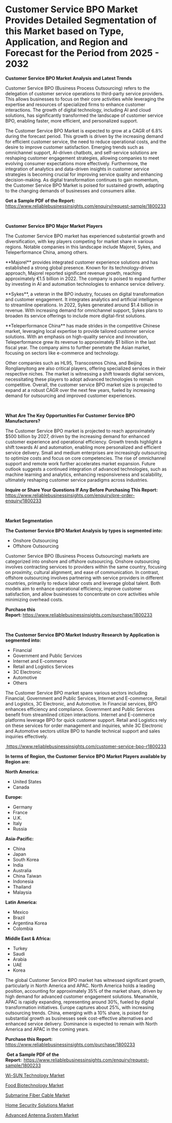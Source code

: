 <p><h1>Customer Service BPO Market Provides Detailed Segmentation of this Market based on Type, Application, and Region and Forecast for the Period from 2025 - 2032</h1></p><p><strong>Customer Service BPO Market Analysis and Latest Trends</strong></p>
<p><p>Customer Service BPO (Business Process Outsourcing) refers to the delegation of customer service operations to third-party service providers. This allows businesses to focus on their core activities while leveraging the expertise and resources of specialized firms to enhance customer interactions. The growth of digital technology, including AI and cloud solutions, has significantly transformed the landscape of customer service BPO, enabling faster, more efficient, and personalized support.</p><p>The Customer Service BPO Market is expected to grow at a CAGR of 6.8% during the forecast period. This growth is driven by the increasing demand for efficient customer service, the need to reduce operational costs, and the desire to improve customer satisfaction. Emerging trends such as omnichannel support, AI-driven chatbots, and self-service solutions are reshaping customer engagement strategies, allowing companies to meet evolving consumer expectations more effectively. Furthermore, the integration of analytics and data-driven insights in customer service strategies is becoming crucial for improving service quality and enhancing decision-making. As digital transformation continues to gain momentum, the Customer Service BPO Market is poised for sustained growth, adapting to the changing demands of businesses and consumers alike.</p></p>
<p><strong>Get a Sample PDF of the Report:&nbsp;</strong> <a href="https://www.reliablebusinessinsights.com/enquiry/request-sample/1800233?utm_campaign=950&utm_medium=2&utm_source=Github&utm_content=ia&utm_term=15022025&utm_id=customer-service-bpo">https://www.reliablebusinessinsights.com/enquiry/request-sample/1800233</a></p>
<p>&nbsp;</p>
<p><strong>Customer Service BPO Major Market Players</strong></p>
<p><p>The Customer Service BPO market has experienced substantial growth and diversification, with key players competing for market share in various regions. Notable companies in this landscape include Majorel, Sykes, and Teleperformance China, among others.</p><p>**Majorel** provides integrated customer experience solutions and has established a strong global presence. Known for its technology-driven approach, Majorel reported significant revenue growth, reaching approximately €1.5 billion in 2022. The company is poised to expand further by investing in AI and automation technologies to enhance service delivery.</p><p>**Sykes**, a veteran in the BPO industry, focuses on digital transformation and customer engagement. It integrates analytics and artificial intelligence to streamline operations. In 2022, Sykes generated around $1.4 billion in revenue. With increasing demand for omnichannel support, Sykes plans to broaden its service offerings to include more digital-first solutions.</p><p>**Teleperformance China** has made strides in the competitive Chinese market, leveraging local expertise to provide tailored customer service solutions. With an emphasis on high-quality service and innovation, Teleperformance grew its revenue to approximately $1 billion in the last fiscal year. The company aims to further penetrate the Asian market, focusing on sectors like e-commerce and technology.</p><p>Other companies such as HL95, Transcosmos China, and Beijing Ronglianyitong are also critical players, offering specialized services in their respective niches. The market is witnessing a shift towards digital services, necessitating these players to adopt advanced technologies to remain competitive. Overall, the customer service BPO market size is projected to expand at a robust CAGR over the next few years, fueled by increasing demand for outsourcing and improved customer experiences.</p></p>
<p>&nbsp;</p>
<p><strong>What Are The Key Opportunities For Customer Service BPO Manufacturers?</strong></p>
<p><p>The Customer Service BPO market is projected to reach approximately $500 billion by 2027, driven by the increasing demand for enhanced customer experience and operational efficiency. Growth trends highlight a shift towards AI and automation, enabling more personalized and efficient service delivery. Small and medium enterprises are increasingly outsourcing to optimize costs and focus on core competencies. The rise of omnichannel support and remote work further accelerates market expansion. Future outlook suggests a continued integration of advanced technologies, such as machine learning and analytics, enhancing responsiveness and scalability, ultimately reshaping customer service paradigms across industries.</p></p>
<p><strong>Inquire or Share Your Questions If Any Before Purchasing This Report:</strong> <a href="https://www.reliablebusinessinsights.com/enquiry/pre-order-enquiry/1800233?utm_campaign=950&utm_medium=2&utm_source=Github&utm_content=ia&utm_term=15022025&utm_id=customer-service-bpo">https://www.reliablebusinessinsights.com/enquiry/pre-order-enquiry/1800233</a></p>
<p>&nbsp;</p>
<p><strong>Market Segmentation</strong></p>
<p><strong>The Customer Service BPO Market Analysis by types is segmented into:</strong></p>
<p><ul><li>Onshore Outsourcing</li><li>Offshore Outsourcing</li></ul></p>
<p><p>Customer Service BPO (Business Process Outsourcing) markets are categorized into onshore and offshore outsourcing. Onshore outsourcing involves contracting services to providers within the same country, focusing on proximity, cultural alignment, and ease of communication. In contrast, offshore outsourcing involves partnering with service providers in different countries, primarily to reduce labor costs and leverage global talent. Both models aim to enhance operational efficiency, improve customer satisfaction, and allow businesses to concentrate on core activities while minimizing overhead costs.</p></p>
<p><strong>Purchase this Report:&nbsp;</strong><a href="https://www.reliablebusinessinsights.com/purchase/1800233?utm_campaign=950&utm_medium=2&utm_source=Github&utm_content=ia&utm_term=15022025&utm_id=customer-service-bpo">https://www.reliablebusinessinsights.com/purchase/1800233</a></p>
<p>&nbsp;</p>
<p><strong>The Customer Service BPO Market Industry Research by Application is segmented into:</strong></p>
<p><ul><li>Financial</li><li>Government and Public Services</li><li>Internet and E-commerce</li><li>Retail and Logistics Services</li><li>3C Electronic</li><li>Automotive</li><li>Others</li></ul></p>
<p><p>The Customer Service BPO market spans various sectors including Financial, Government and Public Services, Internet and E-commerce, Retail and Logistics, 3C Electronic, and Automotive. In Financial services, BPO enhances efficiency and compliance. Government and Public Services benefit from streamlined citizen interactions. Internet and E-commerce platforms leverage BPO for quick customer support. Retail and Logistics rely on these services for order management and inquiries, while 3C Electronic and Automotive sectors utilize BPO to handle technical support and sales inquiries effectively.</p></p>
<p><a href="https://www.reliablebusinessinsights.com/customer-service-bpo-r1800233?utm_campaign=950&utm_medium=2&utm_source=Github&utm_content=ia&utm_term=15022025&utm_id=customer-service-bpo">&nbsp;https://www.reliablebusinessinsights.com/customer-service-bpo-r1800233</a></p>
<p><strong>In terms of Region, the Customer Service BPO Market Players available by Region are:</strong></p>
<p>
    <p> <strong> North America: </strong>
        <ul>
            <li>United States</li>
            <li>Canada</li>
        </ul>
        </p> 
    <p> <strong> Europe: </strong>
        <ul>
            <li>Germany</li>
            <li>France</li>
            <li>U.K.</li>
            <li>Italy</li>
            <li>Russia</li>
        </ul>
        </p> 
    <p> <strong> Asia-Pacific: </strong>
        <ul>
            <li>China</li>
            <li>Japan</li>
            <li>South Korea</li>
            <li>India</li>
            <li>Australia</li>
            <li>China Taiwan</li>
            <li>Indonesia</li>
            <li>Thailand</li>
            <li>Malaysia</li>
        </ul>
        </p> 
    <p> <strong> Latin America: </strong>
        <ul>
            <li>Mexico</li>
            <li>Brazil</li>
            <li>Argentina Korea</li>
            <li>Colombia</li>
        </ul>
        </p> 
    <p> <strong> Middle East & Africa: </strong>
        <ul>
            <li>Turkey</li>
            <li>Saudi</li>
            <li>Arabia</li>
            <li>UAE</li>
            <li>Korea</li>
        </ul>
    </p>
    </p>
<p><p>The global Customer Service BPO market has witnessed significant growth, particularly in North America and APAC. North America holds a leading position, accounting for approximately 35% of the market share, driven by high demand for advanced customer engagement solutions. Meanwhile, APAC is rapidly expanding, representing around 30%, fueled by digital transformation initiatives. Europe captures about 25%, with increasing outsourcing trends. China, emerging with a 10% share, is poised for substantial growth as businesses seek cost-effective alternatives and enhanced service delivery. Dominance is expected to remain with North America and APAC in the coming years.</p></p>
<p><strong>Purchase this Report: </strong><a href="https://www.reliablebusinessinsights.com/purchase/1800233?utm_campaign=950&utm_medium=2&utm_source=Github&utm_content=ia&utm_term=15022025&utm_id=customer-service-bpo">https://www.reliablebusinessinsights.com/purchase/1800233</a></p>
<p>&nbsp;<strong>Get a Sample PDF of the Report:&nbsp;&nbsp;</strong><a href="https://www.reliablebusinessinsights.com/enquiry/request-sample/1800233?utm_campaign=950&utm_medium=2&utm_source=Github&utm_content=ia&utm_term=15022025&utm_id=customer-service-bpo">https://www.reliablebusinessinsights.com/enquiry/request-sample/1800233</a></p>
<p><strong></strong></p>
<p><p><a href="https://github.com/yoshih12/Market-Research-Report-List-4/blob/main/wi-sun-technology-market.md?utm_campaign=950&utm_medium=2&utm_source=Github&utm_content=ia&utm_term=15022025&utm_id=customer-service-bpo">Wi-SUN Technology Market</a></p><p><a href="https://github.com/palenjeppecd/Market-Research-Report-List-1/blob/main/food-biotechnology-market.md?utm_campaign=950&utm_medium=2&utm_source=Github&utm_content=ia&utm_term=15022025&utm_id=customer-service-bpo">Food Biotechnology Market</a></p><p><a href="https://github.com/kovasovitzzg/Market-Research-Report-List-1/blob/main/submarine-fiber-cable-market.md?utm_campaign=950&utm_medium=2&utm_source=Github&utm_content=ia&utm_term=15022025&utm_id=customer-service-bpo">Submarine Fiber Cable Market</a></p><p><a href="https://github.com/zsibaqalia/Market-Research-Report-List-1/blob/main/home-security-solutions-market.md?utm_campaign=950&utm_medium=2&utm_source=Github&utm_content=ia&utm_term=15022025&utm_id=customer-service-bpo">Home Security Solutions Market</a></p><p><a href="https://github.com/ryanbell8967/Market-Research-Report-List-1/blob/main/advanced-antenna-system-market.md?utm_campaign=950&utm_medium=2&utm_source=Github&utm_content=ia&utm_term=15022025&utm_id=customer-service-bpo">Advanced Antenna System Market</a></p></p>